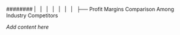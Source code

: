 ######## |   |   |   |   |   |   |   ├── Profit Margins Comparison Among Industry Competitors

*Add content here*